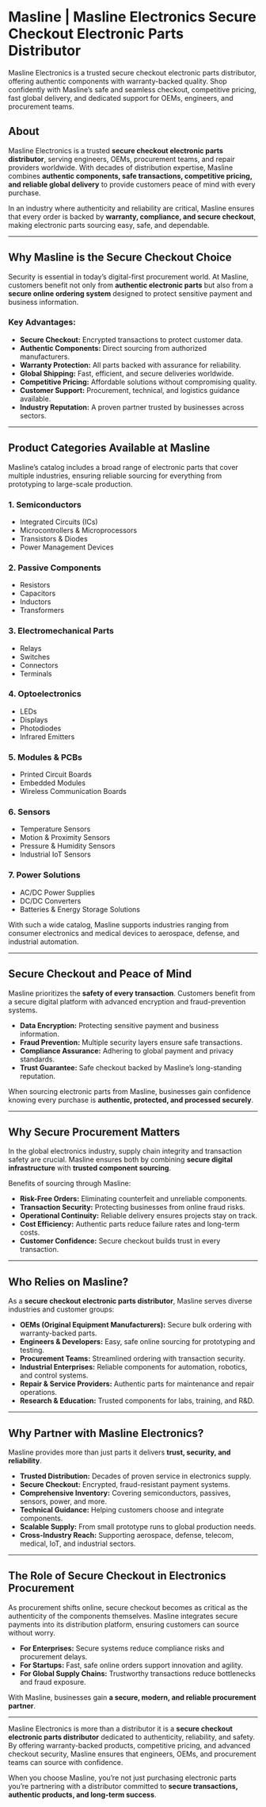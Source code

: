 # Masline | Masline Electronics Secure Checkout Electronic Parts Distributor
Masline Electronics is a trusted secure checkout electronic parts distributor, offering authentic components with warranty-backed quality. Shop confidently with Masline’s safe and seamless checkout, competitive pricing, fast global delivery, and dedicated support for OEMs, engineers, and procurement teams.

## About
Masline Electronics is a trusted **secure checkout electronic parts distributor**, serving engineers, OEMs, procurement teams, and repair providers worldwide. With decades of distribution expertise, Masline combines **authentic components, safe transactions, competitive pricing, and reliable global delivery** to provide customers peace of mind with every purchase.  

In an industry where authenticity and reliability are critical, Masline ensures that every order is backed by **warranty, compliance, and secure checkout**, making electronic parts sourcing easy, safe, and dependable.

---

## Why Masline is the Secure Checkout Choice

Security is essential in today’s digital-first procurement world. At Masline, customers benefit not only from **authentic electronic parts** but also from a **secure online ordering system** designed to protect sensitive payment and business information.  

### Key Advantages:
- **Secure Checkout:** Encrypted transactions to protect customer data.  
- **Authentic Components:** Direct sourcing from authorized manufacturers.  
- **Warranty Protection:** All parts backed with assurance for reliability.  
- **Global Shipping:** Fast, efficient, and secure deliveries worldwide.  
- **Competitive Pricing:** Affordable solutions without compromising quality.  
- **Customer Support:** Procurement, technical, and logistics guidance available.  
- **Industry Reputation:** A proven partner trusted by businesses across sectors.  

---

## Product Categories Available at Masline
Masline’s catalog includes a broad range of electronic parts that cover multiple industries, ensuring reliable sourcing for everything from prototyping to large-scale production.  

### 1. **Semiconductors**
- Integrated Circuits (ICs)  
- Microcontrollers & Microprocessors  
- Transistors & Diodes  
- Power Management Devices  

### 2. **Passive Components**
- Resistors  
- Capacitors  
- Inductors  
- Transformers  

### 3. **Electromechanical Parts**
- Relays  
- Switches  
- Connectors  
- Terminals  

### 4. **Optoelectronics**
- LEDs  
- Displays  
- Photodiodes  
- Infrared Emitters  

### 5. **Modules & PCBs**
- Printed Circuit Boards  
- Embedded Modules  
- Wireless Communication Boards  

### 6. **Sensors**
- Temperature Sensors  
- Motion & Proximity Sensors  
- Pressure & Humidity Sensors  
- Industrial IoT Sensors  

### 7. **Power Solutions**
- AC/DC Power Supplies  
- DC/DC Converters  
- Batteries & Energy Storage Solutions  

With such a wide catalog, Masline supports industries ranging from consumer electronics and medical devices to aerospace, defense, and industrial automation.

---

## Secure Checkout and Peace of Mind
Masline prioritizes the **safety of every transaction**. Customers benefit from a secure digital platform with advanced encryption and fraud-prevention systems.  

- **Data Encryption:** Protecting sensitive payment and business information.  
- **Fraud Prevention:** Multiple security layers ensure safe transactions.  
- **Compliance Assurance:** Adhering to global payment and privacy standards.  
- **Trust Guarantee:** Safe checkout backed by Masline’s long-standing reputation.  

When sourcing electronic parts from Masline, businesses gain confidence knowing every purchase is **authentic, protected, and processed securely**.

---

## Why Secure Procurement Matters
In the global electronics industry, supply chain integrity and transaction safety are crucial. Masline ensures both by combining **secure digital infrastructure** with **trusted component sourcing**.  

Benefits of sourcing through Masline:  
- **Risk-Free Orders:** Eliminating counterfeit and unreliable components.  
- **Transaction Security:** Protecting businesses from online fraud risks.  
- **Operational Continuity:** Reliable delivery ensures projects stay on track.  
- **Cost Efficiency:** Authentic parts reduce failure rates and long-term costs.  
- **Customer Confidence:** Secure checkout builds trust in every transaction.  

---

## Who Relies on Masline?
As a **secure checkout electronic parts distributor**, Masline serves diverse industries and customer groups:  

- **OEMs (Original Equipment Manufacturers):** Secure bulk ordering with warranty-backed parts.  
- **Engineers & Developers:** Easy, safe online sourcing for prototyping and testing.  
- **Procurement Teams:** Streamlined ordering with transaction security.  
- **Industrial Enterprises:** Reliable components for automation, robotics, and control systems.  
- **Repair & Service Providers:** Authentic parts for maintenance and repair operations.  
- **Research & Education:** Trusted components for labs, training, and R&D.  

---

## Why Partner with Masline Electronics?
Masline provides more than just parts it delivers **trust, security, and reliability**.  

- **Trusted Distribution:** Decades of proven service in electronics supply.  
- **Secure Checkout:** Encrypted, fraud-resistant payment systems.  
- **Comprehensive Inventory:** Covering semiconductors, passives, sensors, power, and more.  
- **Technical Guidance:** Helping customers choose and integrate components.  
- **Scalable Supply:** From small prototype runs to global production needs.  
- **Cross-Industry Reach:** Supporting aerospace, defense, telecom, medical, IoT, and industrial sectors.  

---

## The Role of Secure Checkout in Electronics Procurement
As procurement shifts online, secure checkout becomes as critical as the authenticity of the components themselves. Masline integrates secure payments into its distribution platform, ensuring customers can source without worry.  

- **For Enterprises:** Secure systems reduce compliance risks and procurement delays.  
- **For Startups:** Fast, safe online orders support innovation and agility.  
- **For Global Supply Chains:** Trustworthy transactions reduce bottlenecks and fraud exposure.  

With Masline, businesses gain **a secure, modern, and reliable procurement partner**.

---

Masline Electronics is more than a distributor it is a **secure checkout electronic parts distributor** dedicated to authenticity, reliability, and safety. By offering warranty-backed products, competitive pricing, and advanced checkout security, Masline ensures that engineers, OEMs, and procurement teams can source with confidence.  

When you choose Masline, you’re not just purchasing electronic parts you’re partnering with a distributor committed to **secure transactions, authentic products, and long-term success**.  
